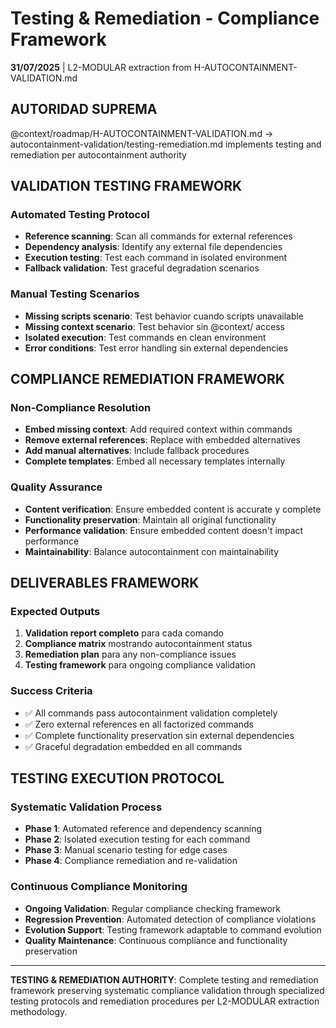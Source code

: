 # Testing & Remediation - Compliance Framework

**31/07/2025** | L2-MODULAR extraction from H-AUTOCONTAINMENT-VALIDATION.md

## AUTORIDAD SUPREMA
@context/roadmap/H-AUTOCONTAINMENT-VALIDATION.md → autocontainment-validation/testing-remediation.md implements testing and remediation per autocontainment authority

## VALIDATION TESTING FRAMEWORK

### **Automated Testing Protocol**
- **Reference scanning**: Scan all commands for external references
- **Dependency analysis**: Identify any external file dependencies
- **Execution testing**: Test each command in isolated environment
- **Fallback validation**: Test graceful degradation scenarios

### **Manual Testing Scenarios**
- **Missing scripts scenario**: Test behavior cuando scripts unavailable
- **Missing context scenario**: Test behavior sin @context/ access
- **Isolated execution**: Test commands en clean environment
- **Error conditions**: Test error handling sin external dependencies

## COMPLIANCE REMEDIATION FRAMEWORK

### **Non-Compliance Resolution**
- **Embed missing context**: Add required context within commands
- **Remove external references**: Replace with embedded alternatives
- **Add manual alternatives**: Include fallback procedures
- **Complete templates**: Embed all necessary templates internally

### **Quality Assurance**
- **Content verification**: Ensure embedded content is accurate y complete
- **Functionality preservation**: Maintain all original functionality
- **Performance validation**: Ensure embedded content doesn't impact performance
- **Maintainability**: Balance autocontainment con maintainability

## DELIVERABLES FRAMEWORK

### **Expected Outputs**
1. **Validation report completo** para cada comando
2. **Compliance matrix** mostrando autocontainment status
3. **Remediation plan** para any non-compliance issues
4. **Testing framework** para ongoing compliance validation

### **Success Criteria**
- ✅ All commands pass autocontainment validation completely
- ✅ Zero external references en all factorized commands
- ✅ Complete functionality preservation sin external dependencies
- ✅ Graceful degradation embedded en all commands

## TESTING EXECUTION PROTOCOL

### **Systematic Validation Process**
- **Phase 1**: Automated reference and dependency scanning
- **Phase 2**: Isolated execution testing for each command
- **Phase 3**: Manual scenario testing for edge cases
- **Phase 4**: Compliance remediation and re-validation

### **Continuous Compliance Monitoring**
- **Ongoing Validation**: Regular compliance checking framework
- **Regression Prevention**: Automated detection of compliance violations
- **Evolution Support**: Testing framework adaptable to command evolution
- **Quality Maintenance**: Continuous compliance and functionality preservation

---

**TESTING & REMEDIATION AUTHORITY**: Complete testing and remediation framework preserving systematic compliance validation through specialized testing protocols and remediation procedures per L2-MODULAR extraction methodology.